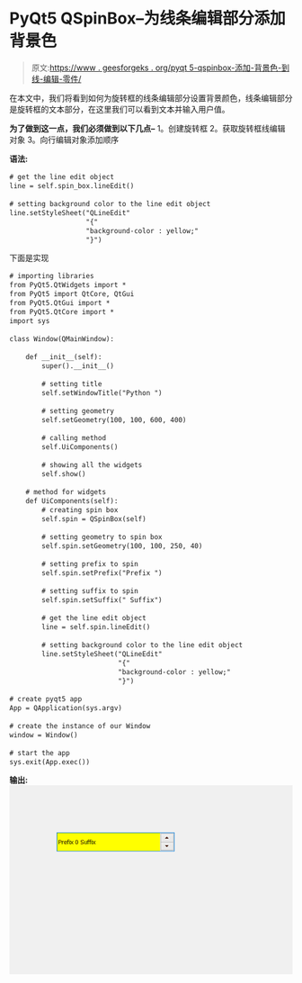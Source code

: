 # PyQt5 QSpinBox–为线条编辑部分添加背景色

> 原文:[https://www . geesforgeks . org/pyqt 5-qspinbox-添加-背景色-到线-编辑-零件/](https://www.geeksforgeeks.org/pyqt5-qspinbox-adding-background-color-to-the-line-edit-part/)

在本文中，我们将看到如何为旋转框的线条编辑部分设置背景颜色，线条编辑部分是旋转框的文本部分，在这里我们可以看到文本并输入用户值。

**为了做到这一点，我们必须做到以下几点–**
1。创建旋转框
2。获取旋转框线编辑对象
3。向行编辑对象添加顺序

**语法:**

```
# get the line edit object
line = self.spin_box.lineEdit()

# setting background color to the line edit object
line.setStyleSheet("QLineEdit"
                   "{"
                   "background-color : yellow;"
                   "}")

```

下面是实现

```
# importing libraries
from PyQt5.QtWidgets import * 
from PyQt5 import QtCore, QtGui
from PyQt5.QtGui import * 
from PyQt5.QtCore import * 
import sys

class Window(QMainWindow):

    def __init__(self):
        super().__init__()

        # setting title
        self.setWindowTitle("Python ")

        # setting geometry
        self.setGeometry(100, 100, 600, 400)

        # calling method
        self.UiComponents()

        # showing all the widgets
        self.show()

    # method for widgets
    def UiComponents(self):
        # creating spin box
        self.spin = QSpinBox(self)

        # setting geometry to spin box
        self.spin.setGeometry(100, 100, 250, 40)

        # setting prefix to spin
        self.spin.setPrefix("Prefix ")

        # setting suffix to spin
        self.spin.setSuffix(" Suffix")

        # get the line edit object
        line = self.spin.lineEdit()

        # setting background color to the line edit object
        line.setStyleSheet("QLineEdit"
                           "{"
                           "background-color : yellow;"
                           "}")

# create pyqt5 app
App = QApplication(sys.argv)

# create the instance of our Window
window = Window()

# start the app
sys.exit(App.exec())
```

**输出:**
![](img/b75621db90f3a6df7265ad63b6591009.png)